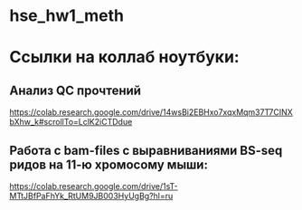 # hse_hw1_meth

# Ссылки на коллаб ноутбуки:
## Анализ QC прочтений
https://colab.research.google.com/drive/14wsBi2EBHxo7xqxMqm37T7CINXbXhw_k#scrollTo=LclK2iCTDdue
## Работа с bam-files с выравниваниями BS-seq ридов на 11-ю хромосому мыши:
https://colab.research.google.com/drive/1sT-MTtJBfPaFhYk_RtUM9JB003HyUgBg?hl=ru
